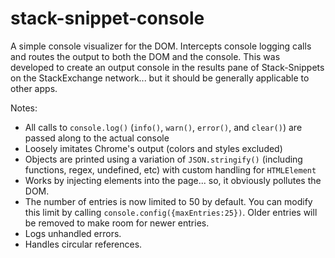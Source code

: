 # stack-snippet-console
A simple console visualizer for the DOM. Intercepts console logging calls and routes the output to both the DOM and the console. This was developed to create an output console in the results pane of Stack-Snippets on the StackExchange network... but it should be generally applicable to other apps.

Notes:
- All calls to `console.log()` (`info()`, `warn()`, `error()`, and `clear()`)  are passed along to the actual console
- Loosely imitates Chrome's output (colors and styles excluded)
- Objects are printed using a variation of `JSON.stringify()` (including functions, regex, undefined, etc) with custom handling for `HTMLElement`
- Works by injecting elements into the page... so, it obviously pollutes the DOM.
- The number of entries is now limited to 50 by default. You can modify this limit by calling `console.config({maxEntries:25})`. Older entries will be removed to make room for newer entries.
- Logs unhandled errors.
- Handles circular references.